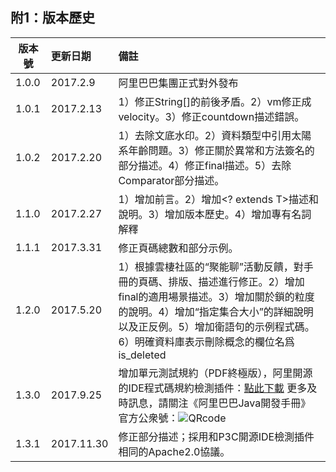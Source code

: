 ## 附1：版本歷史
| 版本號 | 更新日期 | 備註 |
| ------------- |:-------------| :----- |
| 1.0.0     | 2017.2.9 | 阿里巴巴集團正式對外發布 | 
| 1.0.1      | 2017.2.13      |   1）修正String[]的前後矛盾。2）vm修正成velocity。3）修正countdown描述錯誤。 |
| 1.0.2 | 2017.2.20     |    1）去除文底水印。2）資料類型中引用太陽系年齡問題。3）修正關於異常和方法簽名的部分描述。4）修正final描述。5）去除Comparator部分描述。  |
| 1.1.0     | 2017.2.27 | 1）增加前言。2）增加<? extends T>描述和說明。3）增加版本歷史。4）增加專有名詞解釋 | 
| 1.1.1     | 2017.3.31 | 修正頁碼總數和部分示例。 | 
| 1.2.0     | 2017.5.20 | 1）根據雲棲社區的“聚能聊”活動反饋，對手冊的頁碼、排版、描述進行修正。2）增加final的適用場景描述。3）增加關於鎖的粒度的說明。4）增加“指定集合大小”的詳細說明以及正反例。5）增加衛語句的示例程式碼。6）明確資料庫表示刪除概念的欄位名爲is_deleted  | 
| 1.3.0     | 2017.9.25 | 增加單元測試規約（PDF終極版），阿里開源的IDE程式碼規約檢測插件：[點此下載](https://github.com/alibaba/p3c) 更多及時訊息，請關注《阿里巴巴Java開發手冊》官方公衆號：![QRcode](images/QRcode.jpg)|
| 1.3.1     | 2017.11.30 | 修正部分描述；採用和P3C開源IDE檢測插件相同的Apache2.0協議。 |  
